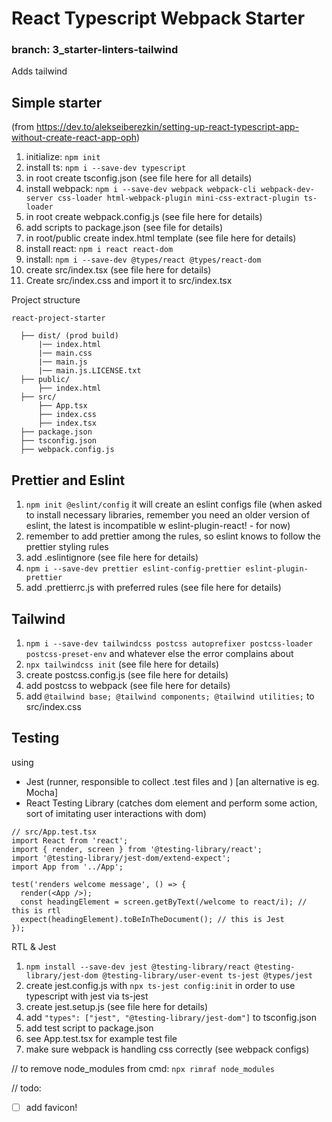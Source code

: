 # React Typescript Webpack Starter
### branch: 3_starter-linters-tailwind
Adds tailwind

## Simple starter
(from https://dev.to/alekseiberezkin/setting-up-react-typescript-app-without-create-react-app-oph)
1. initialize: `npm init`
2. install ts: `npm i --save-dev typescript`
3. in root create tsconfig.json (see file here for all details)
4. install webpack: `npm i --save-dev webpack webpack-cli webpack-dev-server css-loader html-webpack-plugin mini-css-extract-plugin ts-loader`
5. in root create webpack.config.js (see file here for details)
6. add scripts to package.json (see file for details)
7. in root/public create index.html template (see file here for details)
8. install react: ```npm i react react-dom```
9. install: ```npm i --save-dev @types/react @types/react-dom```
10. create src/index.tsx (see file here for details)
11. Create src/index.css and import it to src/index.tsx

Project structure
  ```
  react-project-starter
  
    ├── dist/ (prod build)
        |── index.html
        |── main.css
        |── main.js
        |── main.js.LICENSE.txt
    ├── public/
        ├── index.html
    ├── src/
        ├── App.tsx
        ├── index.css
        ├── index.tsx
    ├── package.json
    ├── tsconfig.json
    ├── webpack.config.js
  ```

## Prettier and Eslint
1. ```npm init @eslint/config``` it will create an eslint configs file
   (when asked to install necessary libraries, remember you need an older version of eslint, the latest is incompatible w eslint-plugin-react! - for now) 
2. remember to add prettier among the rules, so eslint knows to follow the prettier styling rules 
3. add .eslintignore (see file here for details)
4. ```npm i --save-dev prettier eslint-config-prettier eslint-plugin-prettier```
5. add .prettierrc.js with preferred rules (see file here for details)

## Tailwind
1. ```npm i --save-dev tailwindcss postcss autoprefixer postcss-loader postcss-preset-env``` and whatever else the error complains about
2. ```npx tailwindcss init``` (see file here for details)
3. create postcss.config.js (see file here for details)
4. add postcss to webpack (see file here for details)
5. add ```@tailwind base;
   @tailwind components;
   @tailwind utilities;``` to src/index.css

## Testing
using
- Jest (runner, responsible to collect .test files and ) [an alternative is eg. Mocha]
- React Testing Library (catches dom element and perform some action, sort of imitating user interactions with dom)

```tsx
// src/App.test.tsx
import React from 'react';
import { render, screen } from '@testing-library/react';
import '@testing-library/jest-dom/extend-expect';
import App from '../App';

test('renders welcome message', () => {
  render(<App />);
  const headingElement = screen.getByText(/welcome to react/i); // this is rtl
  expect(headingElement).toBeInTheDocument(); // this is Jest
});
```
RTL & Jest
1. ```npm install --save-dev jest @testing-library/react @testing-library/jest-dom @testing-library/user-event ts-jest @types/jest```
2. create jest.config.js with ```npx ts-jest config:init``` in order to use typescript with jest via ts-jest
3. create jest.setup.js (see file here for details)
4. add ```"types": ["jest", "@testing-library/jest-dom"]``` to tsconfig.json
5. add test script to package.json
6. see App.test.tsx for example test file
7. make sure webpack is handling css correctly (see webpack configs)


// to remove node_modules from cmd: ```npx rimraf node_modules```

// todo: 
- [ ] add favicon!